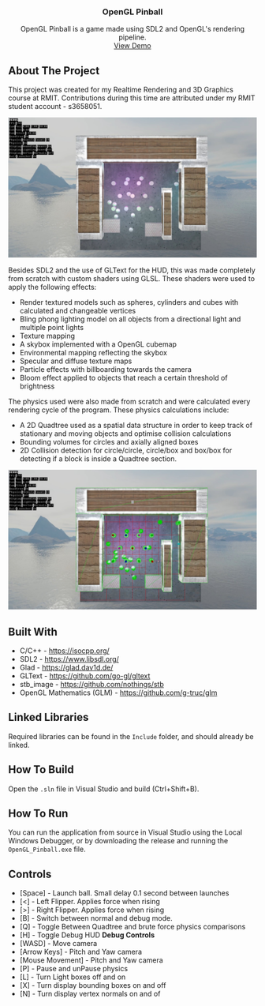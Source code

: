 <h3 align="center">OpenGL Pinball</h3>

  <p align="center">
    OpenGL Pinball is a game made using SDL2 and OpenGL's rendering pipeline. 
    <br />
    <a href="https://turtleteagames.com/projects/opengl_pinball">View Demo</a>
  </p>
</div>

## About The Project

This project was created for my Realtime Rendering and 3D Graphics course at RMIT. Contributions during this time are attributed under my RMIT student account - s3658051.

![OpenGL_Pinball_Image_0](readme_assets/0.jpg)

Besides SDL2 and the use of GLText for the HUD, this was made completely from scratch with custom shaders using GLSL. These shaders were used to apply the following effects:
- Render textured models such as spheres, cylinders and cubes with calculated and changeable vertices
- Bling phong lighting model on all objects from a directional light and multiple point lights
- Texture mapping
- A skybox implemented with a OpenGL cubemap
- Environmental mapping reflecting the skybox
- Specular and diffuse texture maps
- Particle effects with billboarding towards the camera
- Bloom effect applied to objects that reach a certain threshold of brightness

The physics used were also made from scratch and were calculated every rendering cycle of the program. These physics calculations include:
- A 2D Quadtree used as a spatial data structure in order to keep track of stationary and moving objects and optimise collision calculations
- Bounding volumes for circles and axially aligned boxes
- 2D Collision detection for circle/circle, circle/box and box/box for detecting if a block is inside a Quadtree section.

![OpenGL_Pinball_Image_1](readme_assets/1.jpg)

## Built With

- C/C++ - https://isocpp.org/
- SDL2 - https://www.libsdl.org/
- Glad - https://glad.dav1d.de/
- GLText - https://github.com/go-gl/gltext
- stb_image - https://github.com/nothings/stb
- OpenGL Mathematics (GLM) - https://github.com/g-truc/glm

## Linked Libraries

Required libraries can be found in the `Include` folder, and should already be linked.

## How To Build

Open the `.sln` file in Visual Studio and build (Ctrl+Shift+B). 

## How To Run

You can run the application from source in Visual Studio using the Local Windows Debugger, or by downloading the release and running the `OpenGL_Pinball.exe` file.

## Controls
 - [Space] - Launch ball. Small delay 0.1 second between launches
 - [<] - Left Flipper. Applies force when rising
 - [>] - Right Flipper. Applies force when rising
 - [B] - Switch between normal and debug mode.
 - [Q] - Toggle Between Quadtree and brute force physics comparisons
 - [H] - Toggle Debug HUD
**Debug Controls**
 - [WASD] - Move camera
 - [Arrow Keys] - Pitch and Yaw camera
 - [Mouse Movement] - Pitch and Yaw camera
 - [P] - Pause and unPause physics
 - [L] - Turn Light boxes off and on
 - &#91;X&#93; - Turn display bounding boxes on and off
 - [N] - Turn display vertex normals on and of